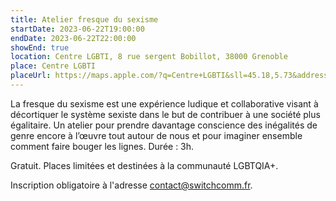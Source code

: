 ```yaml
---
title: Atelier fresque du sexisme
startDate: 2023-06-22T19:00:00
endDate: 2023-06-22T22:00:00
showEnd: true
location: Centre LGBTI, 8 rue sergent Bobillot, 38000 Grenoble
place: Centre LGBTI
placeUrl: https://maps.apple.com/?q=Centre+LGBTI&sll=45.18,5.73&address=8+rue+sergent+Bobillot
---
```


La fresque du sexisme est une expérience ludique et collaborative visant à décortiquer le système sexiste dans le but de contribuer à une société plus égalitaire. Un atelier pour prendre davantage conscience des inégalités de genre encore à l’œuvre tout autour de nous et pour imaginer ensemble comment faire bouger les lignes. Durée : 3h.

Gratuit. Places limitées et destinées à la communauté LGBTQIA+.

Inscription obligatoire à l'adresse [contact@switchcomm.fr](mailto:contact@switchcomm.fr).

